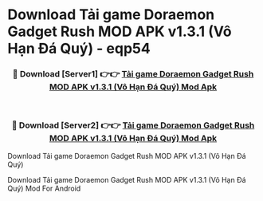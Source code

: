 # Download Tải game Doraemon Gadget Rush MOD APK v1.3.1 (Vô Hạn Đá Quý) - eqp54


<div align="center">
<h3>🔴 Download [Server1] 👉👉 <a href="https://apk-comot.site?title=Tải_game_Doraemon_Gadget_Rush_MOD_APK_v1.3.1_(Vô_Hạn_Đá_Quý)">Tải game Doraemon Gadget Rush MOD APK v1.3.1 (Vô Hạn Đá Quý) Mod Apk</a></h3><br>
<h3>🔴 Download [Server2] 👉👉 <a href="https://apk-comot.site?title=Tải_game_Doraemon_Gadget_Rush_MOD_APK_v1.3.1_(Vô_Hạn_Đá_Quý)">Tải game Doraemon Gadget Rush MOD APK v1.3.1 (Vô Hạn Đá Quý) Mod Apk</a></h3>
</div>



Download Tải game Doraemon Gadget Rush MOD APK v1.3.1 (Vô Hạn Đá Quý) 

Download Tải game Doraemon Gadget Rush MOD APK v1.3.1 (Vô Hạn Đá Quý) Mod For Android
